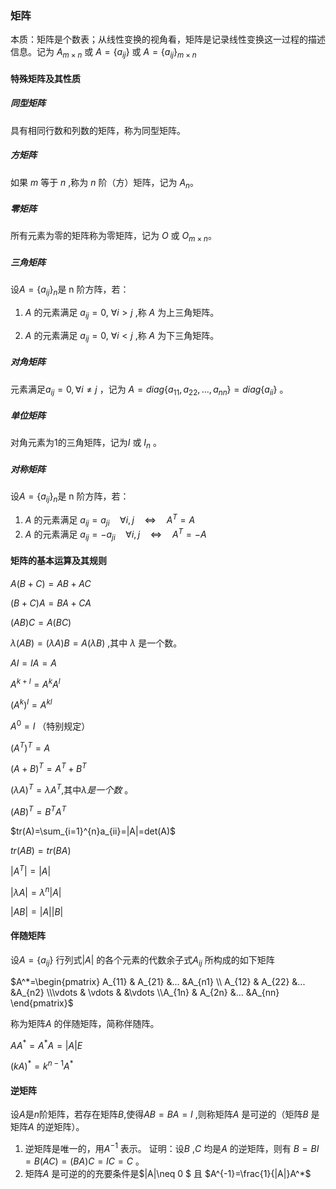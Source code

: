 ### 矩阵

本质：矩阵是个数表；从线性变换的视角看，矩阵是记录线性变换这一过程的描述信息。记为 $A_{m\times n}$  或 $A=\{a_{ij}\}$ 或 $A=\{a_{ij}\}_{m\times n}$

#### 特殊矩阵及其性质

##### 同型矩阵

具有相同行数和列数的矩阵，称为同型矩阵。

##### 方矩阵

如果 $m$ 等于 $n$ ,称为 $n$ 阶（方）矩阵，记为 $A_{n}$。

##### 零矩阵

所有元素为零的矩阵称为零矩阵，记为 $O$ 或 $O_{m \times n}$。

##### 三角矩阵

设$A=\{a_{ij}\}_{n}$是 n 阶方阵，若：

1. $A$ 的元素满足 $a_{ij}=0$, $\forall i \gt j$ ,称 $A$ 为上三角矩阵。

2. $A$ 的元素满足 $a_{ij}=0$, $\forall i \lt j$ ,称 $A$ 为下三角矩阵。

##### 对角矩阵

元素满足$a_{ij}=0,\forall i \neq j$ ，记为 $A=diag\{a_{11},a_{22},...,a_{nn}\}=diag\{a_{ii}\}$ 。

##### 单位矩阵

对角元素为1的三角矩阵，记为$I$ 或 $I_{n}$ 。

##### 对称矩阵

设$A=\{a_{ij}\}_{n}$是 n 阶方阵，若：

1. $A$ 的元素满足 $a_{ij}=a_{ji} \quad\forall i,j \quad \Longleftrightarrow \quad A^T=A$ 
2. $A$ 的元素满足 $a_{ij}=-a_{ji} \quad\forall i,j \quad \Longleftrightarrow \quad A^T=-A$ 

#### 矩阵的基本运算及其规则

$A(B+C)=AB+AC$ 

$(B+C)A=BA+CA$

$(AB)C=A(BC)$

$\lambda(AB)=(\lambda A)B=A(\lambda B)$ ,其中 $\lambda$ 是一个数。

$AI=IA=A$

$A^{k+l}=A^{k}A^{l}$

$(A^{k})^l=A^{kl}$

$A^0=I$ （特别规定）

$(A^T)^T=A$

$(A+B)^T=A^T+B^T$

$(\lambda A)^T=\lambda A^T$,其中$\lambda 是一个数$ 。

$(AB)^T=B^TA^T$

$tr(A)=\sum_{i=1}^{n}a_{ii}=|A|=det(A)$

$tr(AB)=tr(BA)$

$|A^T|=|A|$

$|\lambda A|=\lambda^n|A|$

$|AB|=|A||B|$ 

#### 伴随矩阵

设$A=\{a_{ij}\}$ 行列式$|A|$ 的各个元素的代数余子式$A_{ij}$ 所构成的如下矩阵

$A^*=\begin{pmatrix} A_{11} & A_{21} &... &A_{n1} \\ A_{12} & A_{22} &... &A_{n2} \\\vdots & \vdots & &\vdots \\A_{1n} & A_{2n} &... &A_{nn} \end{pmatrix}$

称为矩阵$A$ 的伴随矩阵，简称伴随阵。

$AA^*=A^*A=|A|E$ 

$(kA)^*=k^{n-1}A^*$ 

#### 逆矩阵

设$A$是$n$阶矩阵，若存在矩阵$B$,使得$AB=BA=I$ ,则称矩阵$A$ 是可逆的（矩阵$B$ 是矩阵$A$ 的逆矩阵）。

1. 逆矩阵是唯一的，用$A^{-1}$ 表示。
  证明：设$B$ ,$C$ 均是$A$ 的逆矩阵，则有 $B=BI=B(AC)=(BA)C=IC=C$ 。
2. 矩阵$A$ 是可逆的的充要条件是$|A|\neq 0 $ 且 $A^{-1}=\frac{1}{|A|}A^*$ 
